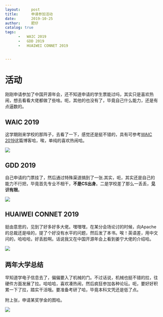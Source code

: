 ```yaml
---
layout:     post
title:      申请参加活动 
date:       2019-10-25
author:     肥仔
catalog: true
tags:
      -   WAIC 2019  
      -   GDD 2019
      -   HUAIWEI CONNET 2019

    
--- 
```

# 活动
刚刚申请参加了中国开源年会，还不知道申请的学生票能过吗，其实只是喜欢热闹，想去看看大佬都做了些啥。呃，其他的也没有了，毕竟自己什么能力，还是有点逼数的。
## WAIC 2019 
这学期刚来学校的那阵子，去看了一下，感觉还是挺不错的，具有可参考[WAIC 2019](https://blog.csdn.net/daniao2017/article/details/100188054)这篇博客哈，唉，单纯的喜欢热闹哈。

<img src ="https://daniao2017.github.io/img/in_post/活动/WAIC 2019.jpg">

## GDD 2019
自己申请的门票挂了，然后通过特殊渠道搞到了一张.其实，呃，其实还是自己的能力不行把，毕竟首先专业不相干，**不是CS出身**。二是学校差了那么一丢丢，**见识有限**。

<img src ="https://daniao2017.github.io/img/in_post/活动/GDD 2019.jpg">

## HUAIWEI CONNET 2019
挺由意思的，见到了好多好多大佬。嘿嘿嘿，在某分会场论讨的时候，向Apache的总裁还是啥的，提了个好没有水平的问题，然后发了本书。唉！英语差，用中文问的，哈哈哈，好丢脸啊。话说我又在中国开源年会上看到姜宁大佬的介绍哈。

<img src ="https://daniao2017.github.io/img/in_post/活动/huawei.jpg">

## 两年大学总结
早知道学电子信息去了，偏偏要入了机械的门。不过话说，机械也挺不错的拉，往硬件方面发展了拉。哈哈哈，喜欢凑热闹，然后疯狂参加各种论坛。呃，要好好积累一下了拉，踏实干活哦。要准备考研了哈，毕竟本科文凭还是低了点。

附上张，申请某奖学金的图哈。

<img src ="https://daniao2017.github.io/img/in_post/活动/两年总结.png">
